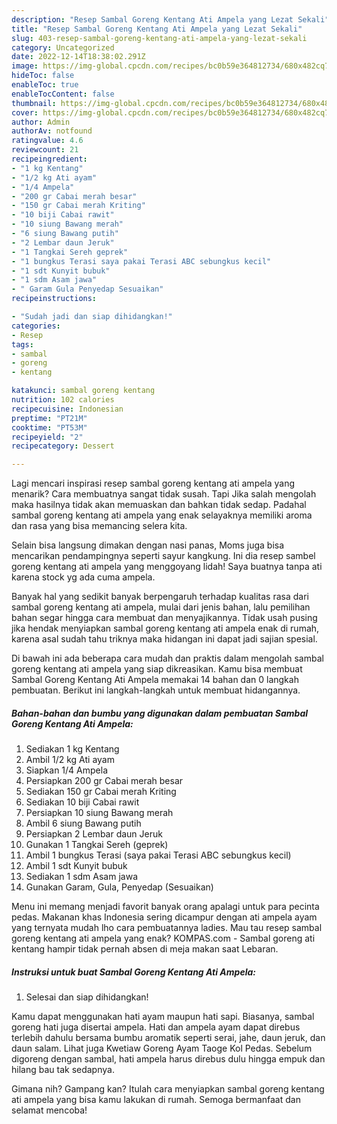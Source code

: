 ```yaml
---
description: "Resep Sambal Goreng Kentang Ati Ampela yang Lezat Sekali"
title: "Resep Sambal Goreng Kentang Ati Ampela yang Lezat Sekali"
slug: 403-resep-sambal-goreng-kentang-ati-ampela-yang-lezat-sekali
category: Uncategorized
date: 2022-12-14T18:38:02.291Z
image: https://img-global.cpcdn.com/recipes/bc0b59e364812734/680x482cq70/sambal-goreng-kentang-ati-ampela-foto-resep-utama.jpg
hideToc: false
enableToc: true
enableTocContent: false
thumbnail: https://img-global.cpcdn.com/recipes/bc0b59e364812734/680x482cq70/sambal-goreng-kentang-ati-ampela-foto-resep-utama.jpg
cover: https://img-global.cpcdn.com/recipes/bc0b59e364812734/680x482cq70/sambal-goreng-kentang-ati-ampela-foto-resep-utama.jpg
author: Admin
authorAv: notfound
ratingvalue: 4.6
reviewcount: 21
recipeingredient:
- "1 kg Kentang"
- "1/2 kg Ati ayam"
- "1/4 Ampela"
- "200 gr Cabai merah besar"
- "150 gr Cabai merah Kriting"
- "10 biji Cabai rawit"
- "10 siung Bawang merah"
- "6 siung Bawang putih"
- "2 Lembar daun Jeruk"
- "1 Tangkai Sereh geprek"
- "1 bungkus Terasi saya pakai Terasi ABC sebungkus kecil"
- "1 sdt Kunyit bubuk"
- "1 sdm Asam jawa"
- " Garam Gula Penyedap Sesuaikan"
recipeinstructions:

- "Sudah jadi dan siap dihidangkan!"
categories:
- Resep
tags:
- sambal
- goreng
- kentang

katakunci: sambal goreng kentang 
nutrition: 102 calories
recipecuisine: Indonesian
preptime: "PT21M"
cooktime: "PT53M"
recipeyield: "2"
recipecategory: Dessert

---
```



Lagi mencari inspirasi resep sambal goreng kentang ati ampela yang menarik? Cara membuatnya sangat tidak susah. Tapi Jika salah mengolah maka hasilnya tidak akan memuaskan dan bahkan tidak sedap. Padahal sambal goreng kentang ati ampela yang enak selayaknya memiliki aroma dan rasa yang bisa memancing selera kita.


Selain bisa langsung dimakan dengan nasi panas, Moms juga bisa mencarikan pendampingnya seperti sayur kangkung. Ini dia resep sambel goreng kentang ati ampela yang menggoyang lidah! Saya buatnya tanpa ati karena stock yg ada cuma ampela.

Banyak hal yang sedikit banyak berpengaruh terhadap kualitas rasa dari sambal goreng kentang ati ampela, mulai dari jenis bahan, lalu pemilihan bahan segar hingga cara membuat dan menyajikannya. Tidak usah pusing jika hendak menyiapkan sambal goreng kentang ati ampela enak di rumah, karena asal sudah tahu triknya maka hidangan ini dapat jadi sajian spesial.


Di bawah ini ada beberapa cara mudah dan praktis dalam mengolah sambal goreng kentang ati ampela yang siap dikreasikan. Kamu bisa membuat Sambal Goreng Kentang Ati Ampela memakai 14 bahan dan 0 langkah pembuatan. Berikut ini langkah-langkah untuk membuat hidangannya.

<!--inarticleads1-->

##### Bahan-bahan dan bumbu yang digunakan dalam pembuatan Sambal Goreng Kentang Ati Ampela:

1. Sediakan 1 kg Kentang
1. Ambil 1/2 kg Ati ayam
1. Siapkan 1/4 Ampela
1. Persiapkan 200 gr Cabai merah besar
1. Sediakan 150 gr Cabai merah Kriting
1. Sediakan 10 biji Cabai rawit
1. Persiapkan 10 siung Bawang merah
1. Ambil 6 siung Bawang putih
1. Persiapkan 2 Lembar daun Jeruk
1. Gunakan 1 Tangkai Sereh (geprek)
1. Ambil 1 bungkus Terasi (saya pakai Terasi ABC sebungkus kecil)
1. Ambil 1 sdt Kunyit bubuk
1. Sediakan 1 sdm Asam jawa
1. Gunakan  Garam, Gula, Penyedap (Sesuaikan)


Menu ini memang menjadi favorit banyak orang apalagi untuk para pecinta pedas. Makanan khas Indonesia sering dicampur dengan ati ampela ayam yang ternyata mudah lho cara pembuatannya ladies. Mau tau resep sambal goreng kentang ati ampela yang enak? KOMPAS.com - Sambal goreng ati kentang hampir tidak pernah absen di meja makan saat Lebaran. 

<!--inarticleads2-->

##### Instruksi untuk buat Sambal Goreng Kentang Ati Ampela:


1. Selesai dan siap dihidangkan!

Kamu dapat menggunakan hati ayam maupun hati sapi. Biasanya, sambal goreng hati juga disertai ampela. Hati dan ampela ayam dapat direbus terlebih dahulu bersama bumbu aromatik seperti serai, jahe, daun jeruk, dan daun salam. Lihat juga Kwetiaw Goreng Ayam Taoge Kol Pedas. Sebelum digoreng dengan sambal, hati ampela harus direbus dulu hingga empuk dan hilang bau tak sedapnya. 

Gimana nih? Gampang kan? Itulah cara menyiapkan sambal goreng kentang ati ampela yang bisa kamu lakukan di rumah. Semoga bermanfaat dan selamat mencoba!
